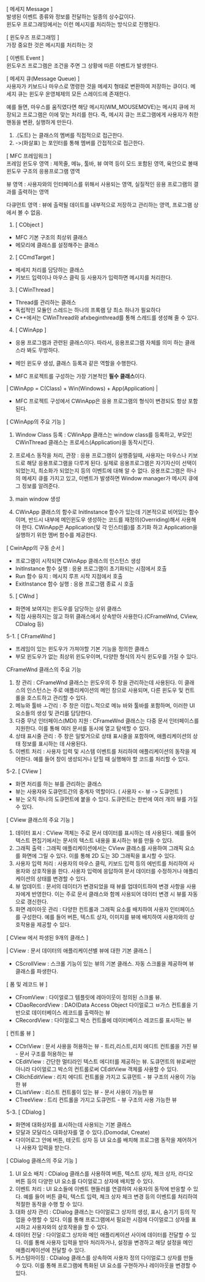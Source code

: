 [ 메세지 Message ]<br>
발생된 이벤트 종류와 정보를 전달하는 일종의 상수값이다.<br>
윈도우 프로그래밍에서는 이런 메시지를 처리하는 방식으로 진행된다.<br>

[ 윈도우즈 프로그래밍 ]<br>
가장 중요한 것은 메시지를 처리하는 것

[ 이벤트 Event ]<br>
윈도우즈 프로그램은 조건을 주면 그 상황에 따른 이벤트가 발생한다.

[ 메세지 큐(Message Queue) ]<br>
사용자가 키보드나 마우스로 명령한 것을 메세지 형태로 변환하여 저장하는 큐이다. 메세지 큐는 윈도우 운영체제의 모든 스레이드에 존재한다.<br>

예를 들면, 마우스를 움직였다면 해당 메시지(WM_MOUSEMOVE)는 메시지 큐에 저장되고 프로그램은 이에 맞는 처리를 한다. 즉, 메시지 큐는 프로그램에게 사용자가 취한 핸동을 변환, 실행하게 만든다.

1. .(도트) 는 클래스의 멤버를 직접적으로 접근한다.
2. ->(화살표) 는 포인터를 통해 멤버를 간접적으로 접근한다.

[ MFC 프레임워크 ]<br>
프레임 윈도우 영역 : 제목줄, 메뉴, 툴바, 뷰 여역 등이 모드 포함된 영역, 육안으로 볼때 윈도우 구조의 응용프로그램 영역<br>

뷰 영역 : 사용자와의 인터페이스를 위해서 사용되는 영역, 실질적인 응용 프로그램의 결과를 출력하는 영역<br>

다큐먼트 영역 : 뷰에 출력될 데이트를 내부적으로 저장하고 관리하는 영역, 프로그램 상에서 볼 수 없음.

1. [ CObject ]
- MFC 기본 구조의 최상위 클래스
- 메모리에 클래스를 설정해주는 클래스

2. [ CCmdTarget ]
- 메세지 처리를 담당하는 클래스
- 키보드 입력이나 마우스 클릭 등 사용자가 입력하면 메시지를 처리한다.

3. [ CWinThread ]
- Thread를 관리하는 클래스
- 독립적인 모듈인 스레드는 하나의 프록램 당 최소 하나가 필요하다
- C++에서는 CWinThread와 afxbeginthread를 통해 스레드를 생성해 줄 수 있다.

4. [ CWinApp ]
- 응용 프로그램과 관련된 클래스이다. 따라서, 응용프로그램 자체를 의미 하는 클래스라 봐도 무방하다.

- 메인 윈도우 생성, 클래스 등록과 같은 역할을 수행한다.

- MFC 프로젝트를 구성하는 가장 기본적인 **필수 클래스**이다.
  
| CWinApp = C(Class) + Win(Windows) + App(Application) |

- MFC 프로젝트 구성에서 CWinApp은 응용 프로그램의 형식이 변경되도 항상 포함된다.

[ CWinApp의 주요 기능 ]<br>
1. Window Class 등록 : CWinApp 클래스는 window class를 등록하고, 부모인 CWinThread 클래스는 프로세스(Application)을 동작시킨다.

2. 프로세스 동작을 처리, 관장 : 응용 프로그램이 실행중일때, 사용자는 마우스나 키보드로 해당 응용프로그램을 다루게 된다. 실제로 응용프로그램은 자기자신이 선택이 되었는지, 최소화가 되었는지 등의 이벤트에 대해 알 수 없다. 응용프로그램은 하나의 메세지 큐를 가지고 있고, 이벤트가 발생하면 Window manager가 메시지 큐에 그 정보를 알려준다.

3. main window 생성
  
4. CWinApp 클래스의 함수로 InitInstance 함수가 있는데 기본적으로 비어있는 함수이며, 반드시 내부에 메인윈도우 생성하는 코드를 재정의(Overriding)해서 사용해야 한다. CWinApp은 Application(및 각 인스터를)를 초기화 하고 Application을 실행하기 위한 멤버 함수를 제공한다.

[ CwinApp의 구동 순서 ]<br>
* 프로그램이 시작되면 CWinApp 클래스의 인스턴스 생성
* InitInstance 함수 실행 : 응용 프로그램이 초기화되는 시점에서 호출
* Run 함수 유지 : 메시지 루프 시작 지점에서 호출
* ExitInstance 함수 실행 : 응용 프로그램 종료 시 호출

5. [ CWnd ]
- 화면에 보여지는 윈도우를 담당하는 상위 클래스
- 직접 사용하지는 않고 하위 클래스에서 상속받아 사용한다.(CFrameWnd, CView, CDialog 등)

5-1. [ CFrameWnd ]
- 프레임이 있는 윈도우가 가져야할 기본 기능을 정의한 클래스
- 부모 윈도우가 없는 최상위 윈도우이며, 다양한 형식의 자식 윈도우를 가질 수 있다.

CFrameWnd 클래스의 주요 기능
1. 창 관리 : CFrameWnd 클래스는 윈도우의 주 창을 관리하는데 사용된다. 이 클래스의 인스턴스는 주로 애플리케이션의 메인 창으로 사용되며, 다른 윈도우 및 컨트롤을 호스트하고 관리할 수 있다.
2. 메뉴와 툴바 ㅗ간리 : 주 창은 이랍ㄴ적으로 메뉴 바와 툴바를 포함하며, 이러한 UI 요소들의 생성 및 관리를 담당한다.
3. 다중 무넛 인터페이스(MDI) 지원 : CFrameWnd 클래스는 다중 문서 인터페이스를 지원한다. 이를 통해 여러 문서를 동시에 열고 탐색할 수 있다.
4. 상태 표시줄 관리 : 주 창은 일밪거으로 상태 표시줄을 포함하며, 애플리케이션의 상태 정보를 표시하는 데 사용된다.
5. 이벤트 처리 : 사용자 입력 및 시스템 이벤트를 처리하여 애플리케이션의 동작을 제어한다. 예를 들어 창이 생성되거나 닫힐 때 실행해야 할 코드를 처리할 수 있다.

5-2. [ CView ]
- 화면 처리를 하는 뷰를 관리하는 클래스
- 뷰는 사용자와 도큐먼트간의 중계자 역할이다. ( 사용자 <- 뷰 -> 도큐먼트 )
- 뷰는 오직 하나의 도큐먼트에 붙을 수 있다. 도큐먼트는 한번에 여러 개의 뷰를 가질 수 있다.

[ CView 클래스의 주요 기능 ]
1. 데이터 표시 : CView 객체는 주로 문서 데이터를 표시하는 데 사용된다. 예를 들어 텍스트 편집기에서는 문서의 텍스트 내용을 표시하는 뷰를 만들 수 있다.
2. 그래픽 출력 : 그래픽 애플리케이션에서는 CView 클래스를 사용하여 그래픽 요소를 화면에 그릴 수 있다. 이를 통해 2D 도는 3D 그래픽을 표시할 수 있다.
3. 사용자 입력 처리 : 사용자의 마우스 클릭, 키보드 입력 등의 에빈트를 처리하여 사용자와 상호작용을 한다. 사용자 입력에 응답하여 문서 데이터를 수정하거나 애플리케이션의 상태를 변경할 수 있다.
4. 뷰 업데이트 : 문서의 데이터가 변경되었을 때 뷰를 업데이트하여 변경 사항을 사용자에게 반영한다. 이는 주로 문서 클래스와 함께 사용되어 데이터 변경 시 뷰를 자동으로 갱신한다.
5. 화면 레이아웃 관리 : 다양한 컨트롤과 그래픽 요소를 배치하여 사용자 인터페이스를 구성한다. 예를 들어 버튼, 텍스트 상자, 이미지를 뷰에 배치하여 사용자와의 상호작용을 제공할 수 있다.

[ CView 에서 파생된 9개의 클래스 ]

| CView : 문서 데이터의 애플리케이션별 뷰에 대한 기본 클래스 |

- CScrollView : 스크롤 기능이 있는 뷰의 기본 클래스. 자동 스크롤을 제공하며 뷰 클래스를 파생한다.

[ 폼 및 레코드 뷰 ]

- CFromView : 다이얼로그 템플릿에 레아이웃이 정의된 스크롤 뷰.
- CDaoRecordView : DAO(Data Access Object 다이얼로그 ㅂ가스 컨트롤을 기반으로 데이터베이스 레코드를 출력하는 뷰
- CRecordView : 다이얼로그 박스 컨트롤에 데이터베이스 레코드를 표시하는 뷰

[ 컨트롤 뷰 ]

- CCtrlView : 문서 사용을 허용하는 뷰 - 트리,리스트,리치 에디트 컨트롤을 가진 뷰 - 문서 구조를 허용하는 뷰
- CEditView : 간단한 멀티라인 텍스트 에디터를 제공하는 뷰. 도큐먼트의 뷰로써만 아니라 다이얼로그 박스의 컨트롤로써 CEditView 객체를 사용할 수 있다.
- CRichEditView : 리치 에디트 컨트롤을 가지고 도큐먼트 - 뷰 구조의 사용이 가능한 뷰
- CListView : 리스트 컨트롤이 있는 뷰 - 문서 사용이 가능한 뷰
- CTreeView : 트리 컨트롤을 가지고 도큐먼트 - 뷰 구조의 사용 가능한 뷰

5-3. [ CDialog ]
- 화면에 대화상자를 표시하는데 사용되는 기본 클래스
- 모달과 모달리스 대화상자를 열 수 있다.(Domodal, Create)
- 다이어로그 안에 버튼, 테긋트 상자 등 UI 요소를 배치해 프로그램 동작을 제어하거나 사용자 입력을 받는다.

[ CDialog 클래스의 주요 기능 ]
1. UI 요소 배치 : CDialog 클래스를 사용하여 버튼, 텍스트 상자, 체크 상자, 라디오 버튼 등의 다양한 UI 요소를 다이얼로그 상자에 배치할 수 있다.
2. 이벤트 처리 : UI 요소들에 이벤트 핸들러를 연결하여 사용자의 동작에 반응할 수 있다. 예를 들어 버튼 클릭, 텍스트 입력, 체크 상자 체크 변경 등의 이벤트를 처리하여 적절한 동작을 수행 할 수 있다.
3. 대화 상자 관리 : CDialog 클래스는 다이얼로그 상자의 생성, 표시, 숨기기 등의 작업을 수행할 수 있다. 이를 통해 프로그램에서 필요한 시점에 다이얼로그 상자를 표시하고 사용자와의 상호작용을 할 수 있다.
4. 데이터 전달 : 다이얼로그 상자와 메인 애플리케이션 사이에 데이터를 전달할 수 있다. 이를 통해 사용자 입력을 받아 처리하거나, 설정을 변경하고 해당 설정을 메인 애플리케이션에 전달할 수 있다.
5. 커스텀마이징 : CDialog 클래스를 상속하여 사용자 정의 다이얼로그 상자를 만들 수 있다. 이를 통해 프로그램에 특화된 UI 요소를 구현하거나 레이아웃을 변경할 수 있다.
